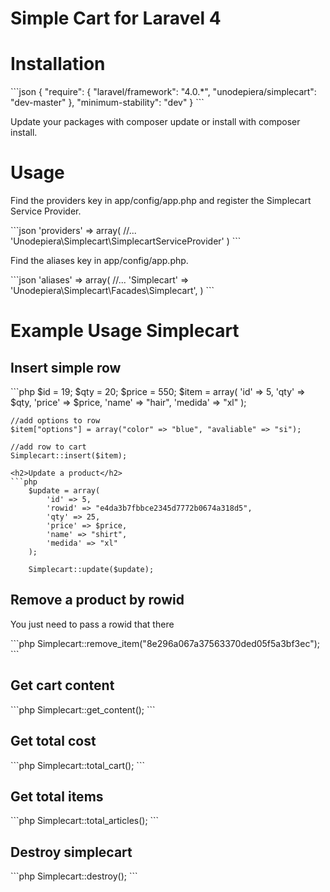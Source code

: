 <h1>Simple Cart for Laravel 4</h1>
<h1>Installation</h1>
```json
{
	"require": {
	    "laravel/framework": "4.0.*",
	    "unodepiera/simplecart": "dev-master"
	},
	"minimum-stability": "dev"
}
```
<p>Update your packages with composer update or install with composer install.</p>
<h1>Usage</h1>
<p>Find the providers key in app/config/app.php and register the Simplecart Service Provider.</p>
```json
	'providers' => array(
        //...
        'Unodepiera\Simplecart\SimplecartServiceProvider'
    )
```
<p>Find the aliases key in app/config/app.php.</p>
```json
	'aliases' => array(
        //...
        'Simplecart'      => 'Unodepiera\Simplecart\Facades\Simplecart',
    )
```

<h1>Example Usage Simplecart</h1>
<h2>Insert simple row</h2>
```php
	$id = 19;
	$qty = 20;
	$price = 550;
    $item = array(
    	'id' => 5,
        'qty' => $qty,
        'price' => $price,
        'name' => "hair",
        'medida' => "xl"
    );

    //add options to row
    $item["options"] = array("color" => "blue", "avaliable" => "si");

    //add row to cart
    Simplecart::insert($item);
```
<h2>Update a product</h2>
```php
	$update = array(
    	'id' => 5,
        'rowid'	=> "e4da3b7fbbce2345d7772b0674a318d5",
        'qty' => 25,
        'price' => $price,
        'name' => "shirt",
        'medida' => "xl"
    );

    Simplecart::update($update);
```
<h2>Remove a product by rowid</h2>
<p>You just need to pass a rowid that there</p>
```php
	Simplecart::remove_item("8e296a067a37563370ded05f5a3bf3ec");
```
<h2>Get cart content</h2>
```php	
	Simplecart::get_content();
```
<h2>Get total cost</h2>
```php	
	Simplecart::total_cart();
```
<h2>Get total items</h2>
```php	
	Simplecart::total_articles();
```
<h2>Destroy simplecart</h2>
```php
	Simplecart::destroy();
```